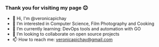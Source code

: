 ### Thank you for visiting my page 😊 ###

- 👋 Hi, I'm @veronicapichay
- 👀 I’m interested in Computer Science, Film Photography and Cooking
- 🌱 I’m currently learning: DevOps tools and automation with GO
- 💞️ I’m looking to collaborate on open source projects
- 📫 How to reach me: veronicapichay@gmail.com


